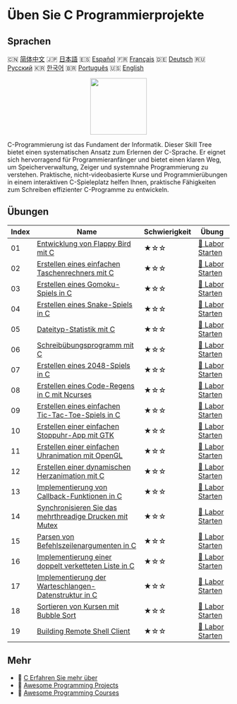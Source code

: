 # Üben Sie C Programmierprojekte

## Sprachen

🇨🇳 [简体中文](README_zh.md) 🇯🇵 [日本語](README_ja.md) 🇪🇸 [Español](README_es.md) 🇫🇷 [Français](README_fr.md) 🇩🇪 [Deutsch](README_de.md) 🇷🇺 [Русский](README_ru.md) 🇰🇷 [한국어](README_ko.md) 🇧🇷 [Português](README_pt.md) 🇺🇸 [English](README.md) 

<div align="center">
<img width="128px" src="https://file.labex.io/path/GAbMWgBPUOxV.png">
</div>

C-Programmierung ist das Fundament der Informatik. Dieser Skill Tree bietet einen systematischen Ansatz zum Erlernen der C-Sprache. Er eignet sich hervorragend für Programmieranfänger und bietet einen klaren Weg, um Speicherverwaltung, Zeiger und systemnahe Programmierung zu verstehen. Praktische, nicht-videobasierte Kurse und Programmierübungen in einem interaktiven C-Spieleplatz helfen Ihnen, praktische Fähigkeiten zum Schreiben effizienter C-Programme zu entwickeln.

## Übungen

|   Index | Name                                                                                                                                             | Schwierigkeit   | Übung                                                                                                           |
|---------|--------------------------------------------------------------------------------------------------------------------------------------------------|-----------------|-----------------------------------------------------------------------------------------------------------------|
|      01 | [Entwicklung von Flappy Bird mit C](https://labex.io/de/courses/project-building-flappy-bird-using-c)                                            | ★☆☆             | [🚀 Labor Starten](https://labex.io/de/courses/project-building-flappy-bird-using-c)                            |
|      02 | [Erstellen eines einfachen Taschenrechners mit C](https://labex.io/de/courses/project-making-a-simple-calculator-using-c)                        | ★☆☆             | [🚀 Labor Starten](https://labex.io/de/courses/project-making-a-simple-calculator-using-c)                      |
|      03 | [Erstellen eines Gomoku-Spiels in C](https://labex.io/de/courses/project-creating-a-gomoku-game-in-c)                                            | ★☆☆             | [🚀 Labor Starten](https://labex.io/de/courses/project-creating-a-gomoku-game-in-c)                             |
|      04 | [Erstellen eines Snake-Spiels in C](https://labex.io/de/courses/project-creating-a-snake-game-in-c)                                              | ★☆☆             | [🚀 Labor Starten](https://labex.io/de/courses/project-creating-a-snake-game-in-c)                              |
|      05 | [Dateityp-Statistik mit C](https://labex.io/de/courses/project-file-type-statistics-using-c)                                                     | ★☆☆             | [🚀 Labor Starten](https://labex.io/de/courses/project-file-type-statistics-using-c)                            |
|      06 | [Schreibübungsprogramm mit C](https://labex.io/de/courses/project-typing-practice-program-using-c)                                               | ★☆☆             | [🚀 Labor Starten](https://labex.io/de/courses/project-typing-practice-program-using-c)                         |
|      07 | [Erstellen eines 2048-Spiels in C](https://labex.io/de/courses/project-creating-a-2048-game-in-c)                                                | ★☆☆             | [🚀 Labor Starten](https://labex.io/de/courses/project-creating-a-2048-game-in-c)                               |
|      08 | [Erstellen eines Code-Regens in C mit Ncurses](https://labex.io/de/courses/project-creating-a-code-rain-in-c-using-ncurses)                      | ★☆☆             | [🚀 Labor Starten](https://labex.io/de/courses/project-creating-a-code-rain-in-c-using-ncurses)                 |
|      09 | [Erstellen eines einfachen Tic-Tac-Toe-Spiels in C](https://labex.io/de/courses/project-creating-a-simple-tic-tac-toe-game-in-c)                 | ★☆☆             | [🚀 Labor Starten](https://labex.io/de/courses/project-creating-a-simple-tic-tac-toe-game-in-c)                 |
|      10 | [Erstellen einer einfachen Stoppuhr-App mit GTK](https://labex.io/de/courses/project-create-a-simple-stopwatch-app-using-gtk)                    | ★☆☆             | [🚀 Labor Starten](https://labex.io/de/courses/project-create-a-simple-stopwatch-app-using-gtk)                 |
|      11 | [Erstellen einer einfachen Uhranimation mit OpenGL](https://labex.io/de/courses/project-creating-a-simple-clock-animation-using-opengl-and-glut) | ★☆☆             | [🚀 Labor Starten](https://labex.io/de/courses/project-creating-a-simple-clock-animation-using-opengl-and-glut) |
|      12 | [Erstellen einer dynamischen Herzanimation mit C](https://labex.io/de/courses/project-creating-a-dynamic-heart-animation-with-c)                 | ★☆☆             | [🚀 Labor Starten](https://labex.io/de/courses/project-creating-a-dynamic-heart-animation-with-c)               |
|      13 | [Implementierung von Callback-Funktionen in C](https://labex.io/de/courses/project-callback-functions)                                           | ★☆☆             | [🚀 Labor Starten](https://labex.io/de/courses/project-callback-functions)                                      |
|      14 | [Synchronisieren Sie das mehrthreadige Drucken mit Mutex](https://labex.io/de/courses/project-chaotic-typewriter)                                | ★☆☆             | [🚀 Labor Starten](https://labex.io/de/courses/project-chaotic-typewriter)                                      |
|      15 | [Parsen von Befehlszeilenargumenten in C](https://labex.io/de/courses/project-command-line-arguments)                                            | ★☆☆             | [🚀 Labor Starten](https://labex.io/de/courses/project-command-line-arguments)                                  |
|      16 | [Implementierung einer doppelt verketteten Liste in C](https://labex.io/de/courses/project-doubly-linked-list)                                   | ★☆☆             | [🚀 Labor Starten](https://labex.io/de/courses/project-doubly-linked-list)                                      |
|      17 | [Implementierung der Warteschlangen-Datenstruktur in C](https://labex.io/de/courses/project-implementing-a-queue)                                | ★☆☆             | [🚀 Labor Starten](https://labex.io/de/courses/project-implementing-a-queue)                                    |
|      18 | [Sortieren von Kursen mit Bubble Sort](https://labex.io/de/courses/project-organizing-course-list)                                               | ★☆☆             | [🚀 Labor Starten](https://labex.io/de/courses/project-organizing-course-list)                                  |
|      19 | [Building Remote Shell Client](https://labex.io/de/courses/project-remote-shell)                                                                 | ★☆☆             | [🚀 Labor Starten](https://labex.io/de/courses/project-remote-shell)                                            |

## Mehr

- 🔗 [C Erfahren Sie mehr über](https://labex.io/de/skilltrees/c)
- 🔗 [Awesome Programming Projects](https://github.com/labex-labs/awesome-programming-projects)
- 🔗 [Awesome Programming Courses](https://github.com/labex-labs/awesome-programming-courses)

